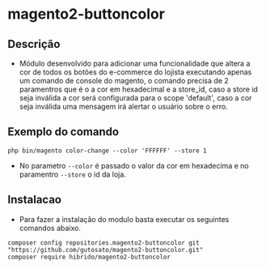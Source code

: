 # magento2-buttoncolor
## Descrição
- Módulo desenvolvido para adicionar uma funcionalidade que altera a cor de todos os botões do e-commerce do lojista executando apenas um comando de console do magento, o comando precisa de 2 paramentros que é o a cor em hexadecimal e a store_id, caso a store id seja inválida a cor será configurada para o scope 'default', caso a cor seja inválida uma mensagem irá alertar o usuário sobre o erro.
## Exemplo do comando
```ssh
php bin/magento color-change --color 'FFFFFF' --store 1
```
- No parametro ```--color``` é passado o valor da cor em hexadecima e no paramentro ```--store``` o id da loja.

## Instalacao
- Para fazer a instalação do modulo basta executar os seguintes comandos abaixo.
```ssh
composer config repositories.magento2-buttoncolor git "https://github.com/gutosato/magento2-buttoncolor.git"
composer require hibrido/magento2-buttoncolor
```
